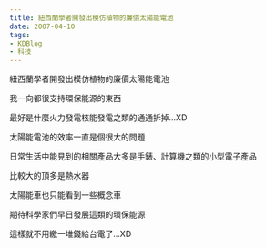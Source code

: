```yaml
---
title: 紐西蘭學者開發出模仿植物的廉價太陽能電池
date: 2007-04-10
tags:
- KDBlog
- 科技
---
```

紐西蘭學者開發出模仿植物的廉價太陽能電池



我一向都很支持環保能源的東西

最好是什麼火力發電核能發電之類的通通拆掉...XD

太陽能電池的效率一直是個很大的問題

日常生活中能見到的相關產品大多是手錶、計算機之類的小型電子產品

比較大的頂多是熱水器

太陽能車也只能看到一些概念車

期待科學家們早日發展這類的環保能源

這樣就不用繳一堆錢給台電了...XD

